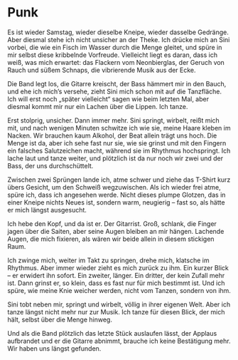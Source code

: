 # Punk

Es ist wieder Samstag, wieder dieselbe Kneipe, wieder dasselbe Gedränge. Aber diesmal stehe ich nicht unsicher an der Theke. Ich drücke mich an Sini vorbei, die wie ein Fisch im Wasser durch die Menge gleitet, und spüre in mir selbst diese kribbelnde Vorfreude. Vielleicht liegt es daran, dass ich weiß, was mich erwartet: das Flackern vom Neonbierglas, der Geruch von Rauch und süßem Schnaps, die vibrierende Musik aus der Ecke.

Die Band legt los, die Gitarre kreischt, der Bass hämmert mir in den Bauch, und ehe ich mich’s versehe, zieht Sini mich schon mit auf die Tanzfläche. Ich will erst noch „später vielleicht“ sagen wie beim letzten Mal, aber diesmal kommt mir nur ein Lachen über die Lippen. Ich tanze.

Erst stolprig, unsicher. Dann immer mehr. Sini springt, wirbelt, reißt mich mit, und nach wenigen Minuten schwitze ich wie sie, meine Haare kleben im Nacken. Wir brauchen kaum Alkohol, der Beat allein trägt uns hoch. Die Menge ist da, aber ich sehe fast nur sie, wie sie grinst und mit den Fingern ein falsches Salutzeichen macht, während sie im Rhythmus hochspringt. Ich lache laut und tanze weiter, und plötzlich ist da nur noch wir zwei und der Bass, der uns durchschüttelt.

Zwischen zwei Sprüngen lande ich, atme schwer und ziehe das T-Shirt kurz übers Gesicht, um den Schweiß wegzuwischen. Als ich wieder frei atme, spüre ich, dass ich angesehen werde. Nicht dieses plumpe Glotzen, das in einer Kneipe nichts Neues ist, sondern warm, neugierig – fast so, als hätte er mich längst ausgesucht.

Ich hebe den Kopf, und da ist er. Der Gitarrist. Groß, schlank, die Finger jagen über die Saiten, aber seine Augen bleiben an mir hängen. Lachende Augen, die mich fixieren, als wären wir beide allein in diesem stickigen Raum.

Ich zwinge mich, weiter im Takt zu springen, drehe mich, klatsche im Rhythmus. Aber immer wieder zieht es mich zurück zu ihm. Ein kurzer Blick – er erwidert ihn sofort. Ein zweiter, länger. Ein dritter, der kein Zufall mehr ist. Dann grinst er, so klein, dass es fast nur für mich bestimmt ist. Und ich spüre, wie meine Knie weicher werden, nicht vom Tanzen, sondern von ihm.

Sini tobt neben mir, springt und wirbelt, völlig in ihrer eigenen Welt. Aber ich tanze längst nicht mehr nur zur Musik. Ich tanze für diesen Blick, der mich hält, selbst über die Menge hinweg.

Und als die Band plötzlich das letzte Stück auslaufen lässt, der Applaus aufbrandet und er die Gitarre abnimmt, brauche ich keine Bestätigung mehr. Wir haben uns längst gefunden.


